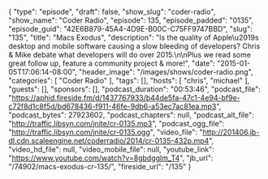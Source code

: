{
  "type": "episode",
  "draft": false,
  "show_slug": "coder-radio",
  "show_name": "Coder Radio",
  "episode": 135,
  "episode_padded": "0135",
  "episode_guid": "42E6B879-45A4-4D9E-B00C-C75FF9747BBD",
  "slug": "135",
  "title": "Macs Exodus",
  "description": "Is the quality of Apple\u2019s desktop and mobile software causing a slow bleeding of developers? Chris & Mike debate what developers will do over 2015.\n\nPlus we read some great follow up, feature a community project & more!",
  "date": "2015-01-05T17:06:14-08:00",
  "header_image": "/images/shows/coder-radio.png",
  "categories": [
    "Coder Radio"
  ],
  "tags": [],
  "hosts": [
    "chris",
    "michael"
  ],
  "guests": [],
  "sponsors": [],
  "podcast_duration": "00:53:46",
  "podcast_file": "https://aphid.fireside.fm/d/1437767933/b44de5fa-47c1-4e94-bf9e-c72f8d1c8f5d/bd678436-f911-46fe-9db6-a53ec7ac81ea.mp3",
  "podcast_bytes": 27923602,
  "podcast_chapters": null,
  "podcast_alt_file": "http://traffic.libsyn.com/jnite/cr-0135.mp3",
  "podcast_ogg_file": "http://traffic.libsyn.com/jnite/cr-0135.ogg",
  "video_file": "http://201406.jb-dl.cdn.scaleengine.net/coderradio/2014/cr-0135-432p.mp4",
  "video_hd_file": null,
  "video_mobile_file": null,
  "youtube_link": "https://www.youtube.com/watch?v=8gbdggIm_T4",
  "jb_url": "/74902/macs-exodus-cr-135/",
  "fireside_url": "/135"
}

